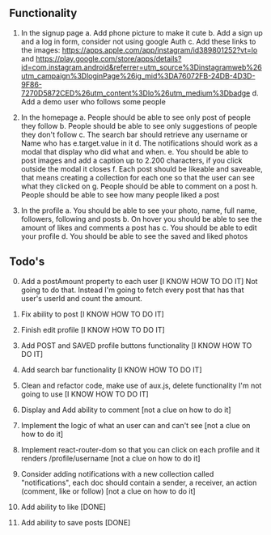 ## Functionality

1. In the signup page
   a. Add phone picture to make it cute
   b. Add a sign up and a log in form, consider not using google Auth
   c. Add these links to the images: https://apps.apple.com/app/instagram/id389801252?vt=lo and https://play.google.com/store/apps/details?id=com.instagram.android&referrer=utm_source%3Dinstagramweb%26utm_campaign%3DloginPage%26ig_mid%3DA76072FB-24DB-4D3D-9F86-7270D5872CED%26utm_content%3Dlo%26utm_medium%3Dbadge
   d. Add a demo user who follows some people

2. In the homepage
   a. People should be able to see only post of people they follow
   b. People should be able to see only suggestions of people they don't follow
   c. The search bar should retrieve any username or Name who has e.target.value in it
   d. The notifications should work as a modal that display who did what and when.
   e. You should be able to post images and add a caption up to 2.200 characters, if you click outside the modal it closes
   f. Each post should be likeable and saveable, that means creating a collection for each one so that the user can see what they clicked on
   g. People should be able to comment on a post
   h. People should be able to see how many people liked a post

3. In the profile
   a. You should be able to see your photo, name, full name, followers, following and posts
   b. On hover you should be able to see the amount of likes and comments a post has
   c. You should be able to edit your profile
   d. You should be able to see the saved and liked photos

## Todo's

0. Add a postAmount property to each user [I KNOW HOW TO DO IT]
   Not going to do that. Instead I'm going to fetch every post that has that user's userId and count the amount.
1. Fix ability to post [I KNOW HOW TO DO IT]
2. Finish edit profile [I KNOW HOW TO DO IT]
3. Add POST and SAVED profile buttons functionality [I KNOW HOW TO DO IT]
4. Add search bar functionality [I KNOW HOW TO DO IT]
5. Clean and refactor code, make use of aux.js, delete functionality I'm not going to use [I KNOW HOW TO DO IT]

6. Display and Add ability to comment [not a clue on how to do it]
7. Implement the logic of what an user can and can't see [not a clue on how to do it]
8. Implement react-router-dom so that you can click on each profile and it renders /profile/username [not a clue on how to do it]
9. Consider adding notifications with a new collection called "notifications", each doc should contain a sender, a receiver, an action (comment, like or follow) [not a clue on how to do it]

10. Add ability to like [DONE]
11. Add ability to save posts [DONE]
